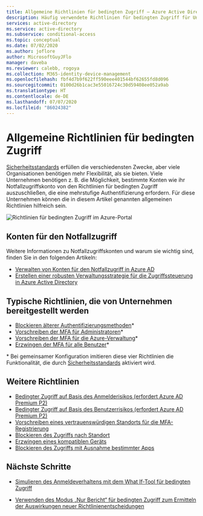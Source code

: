 ```yaml
---
title: Allgemeine Richtlinien für bedingten Zugriff – Azure Active Directory
description: Häufig verwendete Richtlinien für bedingten Zugriff für Unternehmen
services: active-directory
ms.service: active-directory
ms.subservice: conditional-access
ms.topic: conceptual
ms.date: 07/02/2020
ms.author: joflore
author: MicrosoftGuyJFlo
manager: daveba
ms.reviewer: calebb, rogoya
ms.collection: M365-identity-device-management
ms.openlocfilehash: fbf4d7b9f622ff590eee401544bf62655fd8d096
ms.sourcegitcommit: 0100d26b1cac3e55016724c30d59408ee052a9ab
ms.translationtype: HT
ms.contentlocale: de-DE
ms.lasthandoff: 07/07/2020
ms.locfileid: "86024382"
---
```

# <a name="common-conditional-access-policies"></a>Allgemeine Richtlinien für bedingten Zugriff

[Sicherheitsstandards](../fundamentals/concept-fundamentals-security-defaults.md) erfüllen die verschiedensten Zwecke, aber viele Organisationen benötigen mehr Flexibilität, als sie bieten. Viele Unternehmen benötigen z. B. die Möglichkeit, bestimmte Konten wie ihr Notfallzugriffskonto von den Richtlinien für bedingten Zugriff auszuschließen, die eine mehrstufige Authentifizierung erfordern. Für diese Unternehmen können die in diesem Artikel genannten allgemeinen Richtlinien hilfreich sein.

![Richtlinien für bedingten Zugriff im Azure-Portal](./media/concept-conditional-access-policy-common/conditional-access-policies-azure-ad-listing.png)

## <a name="emergency-access-accounts"></a>Konten für den Notfallzugriff

Weitere Informationen zu Notfallzugriffskonten und warum sie wichtig sind, finden Sie in den folgenden Artikeln: 

* [Verwalten von Konten für den Notfallzugriff in Azure AD](../users-groups-roles/directory-emergency-access.md)
* [Erstellen einer robusten Verwaltungsstrategie für die Zugriffssteuerung in Azure Active Directory](../authentication/concept-resilient-controls.md)

## <a name="typical-policies-deployed-by-organizations"></a>Typische Richtlinien, die von Unternehmen bereitgestellt werden

* [Blockieren älterer Authentifizierungsmethoden](howto-conditional-access-policy-block-legacy.md)\*
* [Vorschreiben der MFA für Administratoren](howto-conditional-access-policy-admin-mfa.md)\*
* [Vorschreiben der MFA für die Azure-Verwaltung](howto-conditional-access-policy-azure-management.md)\*
* [Erzwingen der MFA für alle Benutzer](howto-conditional-access-policy-all-users-mfa.md)\*

\* Bei gemeinsamer Konfiguration imitieren diese vier Richtlinien die Funktionalität, die durch [Sicherheitsstandards](../fundamentals/concept-fundamentals-security-defaults.md) aktiviert wird.

## <a name="additional-policies"></a>Weitere Richtlinien

* [Bedingter Zugriff auf Basis des Anmelderisikos (erfordert Azure AD Premium P2)](howto-conditional-access-policy-risk.md)
* [Bedingter Zugriff auf Basis des Benutzerrisikos (erfordert Azure AD Premium P2)](howto-conditional-access-policy-risk-user.md)
* [Vorschreiben eines vertrauenswürdigen Standorts für die MFA-Registrierung](howto-conditional-access-policy-registration.md)
* [Blockieren des Zugriffs nach Standort](howto-conditional-access-policy-location.md)
* [Erzwingen eines kompatiblen Geräts](howto-conditional-access-policy-compliant-device.md)
* [Blockieren des Zugriffs mit Ausnahme bestimmter Apps](howto-conditional-access-policy-block-access.md)

## <a name="next-steps"></a>Nächste Schritte

- [Simulieren des Anmeldeverhaltens mit dem What If-Tool für bedingten Zugriff](troubleshoot-conditional-access-what-if.md)

- [Verwenden des Modus „Nur Bericht“ für bedingten Zugriff zum Ermitteln der Auswirkungen neuer Richtlinienentscheidungen](concept-conditional-access-report-only.md)
